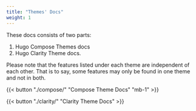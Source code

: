 ```yaml
---
title: "Themes' Docs"
weight: 1
---
```


These docs consists of two parts:

1. Hugo Compose Themes docs
2. Hugo Clarity Theme docs.

Please note that the features listed under each theme are independent of each other. That is to say, some features may only be found in one theme and not in both.

<!-- That content is better than dummy lorem ipsum 2) That content serves a good real-world demo for this theme 3) Publish more structured docs for each theme which are better than long blocky READMEs -->

{{< button "./compose/" "Compose Theme Docs" "mb-1" >}}

{{< button "./clarity/" "Clarity Theme Docs" >}}

